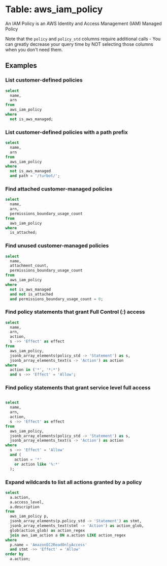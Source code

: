 # Table: aws_iam_policy

An IAM Policy is an AWS Identity and Access Management (IAM) Managed Policy

Note that the `policy` and `policy_std` columns require additional calls - You can greatly decrease your query time by NOT selecting those columns when you don't need them.

## Examples

### List customer-defined policies

```sql
select
  name,
  arn
from
  aws_iam_policy
where
  not is_aws_managed;
```

### List customer-defined policies with a path prefix

```sql
select
  name,
  arn
from
  aws_iam_policy
where
  not is_aws_managed
  and path = '/turbot/';
```

### Find attached customer-managed policies

```sql
select
  name,
  arn,
  permissions_boundary_usage_count
from
  aws_iam_policy
where
  is_attached;
```

### Find unused customer-managed policies

```sql
select
  name,
  attachment_count,
  permissions_boundary_usage_count
from
  aws_iam_policy
where
  not is_aws_managed
  and not is_attached
  and permissions_boundary_usage_count = 0;
```

### Find policy statements that grant Full Control (_:_) access

```sql
select
  name,
  arn,
  action,
  s ->> 'Effect' as effect
from
  aws_iam_policy,
  jsonb_array_elements(policy_std -> 'Statement') as s,
  jsonb_array_elements_text(s -> 'Action') as action
where
  action in ('*', '*:*')
  and s ->> 'Effect' = 'Allow';
```

### Find policy statements that grant service level full access

```sql

select
  name,
  arn,
  action,
  s ->> 'Effect' as effect
from
  aws_iam_policy,
  jsonb_array_elements(policy_std -> 'Statement') as s,
  jsonb_array_elements_text(s -> 'Action') as action
where
  s ->> 'Effect' = 'Allow'
  and (
    action = '*'
    or action like '%:*'
  );
```

### Expand wildcards to list all actions granted by a policy

```sql
select
  a.action,
  a.access_level,
  a.description
from
  aws_iam_policy p,
  jsonb_array_elements(p.policy_std -> 'Statement') as stmt,
  jsonb_array_elements_text(stmt -> 'Action') as action_glob,
  glob(action_glob) as action_regex
  join aws_iam_action a ON a.action LIKE action_regex
where
  p.name = 'AmazonEC2ReadOnlyAccess'
  and stmt ->> 'Effect' = 'Allow'
order by
  a.action;
```
